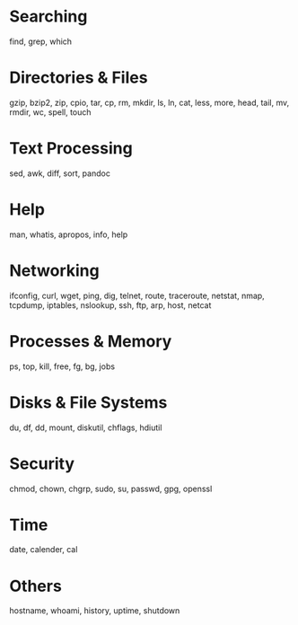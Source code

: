 Searching
=========

find, grep, which

Directories & Files
===================

gzip, bzip2, zip, cpio, tar, cp, rm, mkdir, ls, ln, cat, less, more, head, tail, mv, rmdir, wc, spell, touch

Text Processing
===============

sed, awk, diff, sort, pandoc

Help
====

man, whatis, apropos, info, help

Networking
==========

ifconfig, curl, wget, ping, dig, telnet, route, traceroute, netstat, nmap, tcpdump, iptables, nslookup, ssh, ftp, arp, host, netcat

Processes & Memory
==================

ps, top, kill, free, fg, bg, jobs

Disks & File Systems
====================

du, df, dd, mount, diskutil, chflags, hdiutil

Security
========

chmod, chown, chgrp, sudo, su, passwd, gpg, openssl

Time
====

date, calender, cal

Others
======

hostname, whoami, history, uptime, shutdown
